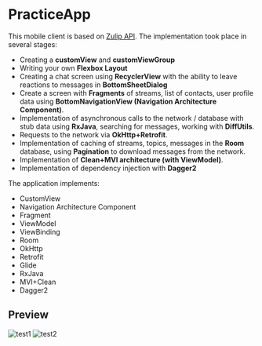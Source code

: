 # PracticeApp
This mobile client is based on [Zulip API](https://zulip.com/api).
 The implementation took place in several stages:
- Creating a **customView** and **customViewGroup**
- Writing your own **Flexbox Layout** 
- Creating a chat screen using **RecyclerView** with the ability to leave reactions to messages in **BottomSheetDialog** 
- Create a screen with **Fragments** of streams, list of contacts, user profile data using **BottomNavigationView (Navigation Architecture Component)**.
- Implementation of asynchronous calls to the network / database with stub data using **RxJava**, searching for messages, working with **DiffUtils**.
- Requests to the network via **OkHttp+Retrofit**.
- Implementation of caching of streams, topics, messages in the **Room** database, using **Pagination** to download messages from the network.
- Implementation of **Clean+MVI architecture (with ViewModel)**.
- Implementation of dependency injection with **Dagger2**

The application implements:
- CustomView
- Navigation Architecture Component
- Fragment
- ViewModel
- ViewBinding
- Room
- OkHttp
- Retrofit
- Glide
- RxJava
- MVI+Clean
- Dagger2
## Preview
![test1](https://user-images.githubusercontent.com/7962882/221133086-307029ba-9661-4165-a487-188934fe1f5c.gif)
![test2](https://user-images.githubusercontent.com/7962882/221133117-6468096a-1bea-4030-bf3a-a575d1b56d3b.gif)
